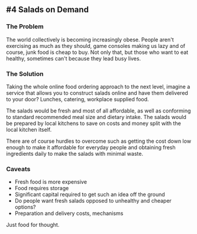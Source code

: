 ## #4 Salads on Demand

### The Problem

The world collectively is becoming increasingly obese. People aren't exercising as much as they should, game consoles making us lazy and of course, junk food is cheap to buy. Not only that, but those who want to eat healthy, sometimes can't because they lead busy lives.

### The Solution

Taking the whole online food ordering approach to the next level, imagine a service that allows you to construct salads online and have them delivered to your door? Lunches, catering, workplace supplied food.

The salads would be fresh and most of all affordable, as well as conforming to standard recommended meal size and dietary intake. The salads would be prepared by local kitchens to save on costs and money split with the local kitchen itself.

There are of course hurdles to overcome such as getting the cost down low enough to make it affordable for everyday people and obtaining fresh ingredients daily to make the salads with minimal waste.

### Caveats

* Fresh food is more expensive
* Food requires storage
* Significant capital required to get such an idea off the ground
* Do people want fresh salads opposed to unhealthy and cheaper options?
* Preparation and delivery costs, mechanisms

Just food for thought.

